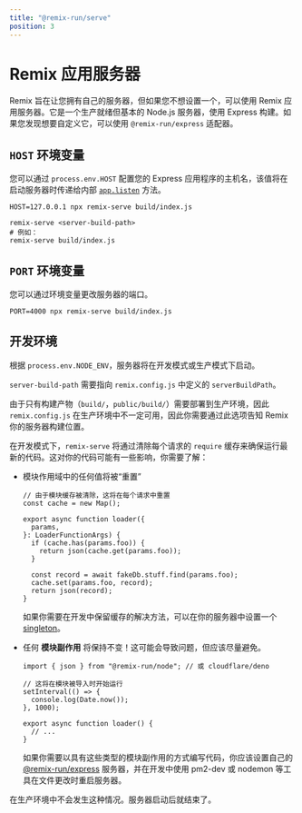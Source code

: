 ```yaml
---
title: "@remix-run/serve"
position: 3
---
```


# Remix 应用服务器

Remix 旨在让您拥有自己的服务器，但如果您不想设置一个，可以使用 Remix 应用服务器。它是一个生产就绪但基本的 Node.js 服务器，使用 Express 构建。如果您发现想要自定义它，可以使用 `@remix-run/express` 适配器。

## `HOST` 环境变量

您可以通过 `process.env.HOST` 配置您的 Express 应用程序的主机名，该值将在启动服务器时传递给内部 [`app.listen`][express-listen] 方法。

```shellscript nonumber
HOST=127.0.0.1 npx remix-serve build/index.js
```

```shellscript nonumber
remix-serve <server-build-path>
# 例如：
remix-serve build/index.js
```

## `PORT` 环境变量

您可以通过环境变量更改服务器的端口。

```shellscript nonumber
PORT=4000 npx remix-serve build/index.js
```

## 开发环境

根据 `process.env.NODE_ENV`，服务器将在开发模式或生产模式下启动。

`server-build-path` 需要指向 `remix.config.js` 中定义的 `serverBuildPath`。

由于只有构建产物（`build/`，`public/build/`）需要部署到生产环境，因此 `remix.config.js` 在生产环境中不一定可用，因此你需要通过此选项告知 Remix 你的服务器构建位置。

在开发模式下，`remix-serve` 将通过清除每个请求的 `require` 缓存来确保运行最新的代码。这对你的代码可能有一些影响，你需要了解：

- 模块作用域中的任何值将被“重置”

  ```tsx lines=[1-3]
  // 由于模块缓存被清除，这将在每个请求中重置
  const cache = new Map();

  export async function loader({
    params,
  }: LoaderFunctionArgs) {
    if (cache.has(params.foo)) {
      return json(cache.get(params.foo));
    }

    const record = await fakeDb.stuff.find(params.foo);
    cache.set(params.foo, record);
    return json(record);
  }
  ```

  如果你需要在开发中保留缓存的解决方法，可以在你的服务器中设置一个 [singleton][singleton]。

- 任何 **模块副作用** 将保持不变！这可能会导致问题，但应该尽量避免。

  ```tsx lines=[3-6]
  import { json } from "@remix-run/node"; // 或 cloudflare/deno

  // 这将在模块被导入时开始运行
  setInterval(() => {
    console.log(Date.now());
  }, 1000);

  export async function loader() {
    // ...
  }
  ```

  如果你需要以具有这些类型的模块副作用的方式编写代码，你应该设置自己的 [@remix-run/express][remix-run-express] 服务器，并在开发中使用 pm2-dev 或 nodemon 等工具在文件更改时重启服务器。

在生产环境中不会发生这种情况。服务器启动后就结束了。

[remix-run-express]: ./adapter#createrequesthandler  
[singleton]: ../guides/manual-mode#keeping-in-memory-server-state-across-rebuilds  
[express-listen]: https://expressjs.com/en/api.html#app.listen